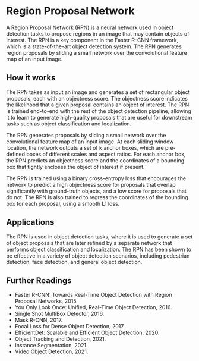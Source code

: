 # Region Proposal Network

A Region Proposal Network (RPN) is a neural network used in object detection tasks to propose regions in an image that may contain objects of interest. The RPN is a key component in the Faster R-CNN framework, which is a state-of-the-art object detection system. The RPN generates region proposals by sliding a small network over the convolutional feature map of an input image.

## How it works

The RPN takes as input an image and generates a set of rectangular object proposals, each with an objectness score. The objectness score indicates the likelihood that a given proposal contains an object of interest. The RPN is trained end-to-end with the rest of the object detection pipeline, allowing it to learn to generate high-quality proposals that are useful for downstream tasks such as object classification and localization.

The RPN generates proposals by sliding a small network over the convolutional feature map of an input image. At each sliding window location, the network outputs a set of k anchor boxes, which are pre-defined boxes of different scales and aspect ratios. For each anchor box, the RPN predicts an objectness score and the coordinates of a bounding box that tightly encloses the object of interest if present.

The RPN is trained using a binary cross-entropy loss that encourages the network to predict a high objectness score for proposals that overlap significantly with ground-truth objects, and a low score for proposals that do not. The RPN is also trained to regress the coordinates of the bounding box for each proposal, using a smooth L1 loss.

## Applications

The RPN is used in object detection tasks, where it is used to generate a set of object proposals that are later refined by a separate network that performs object classification and localization. The RPN has been shown to be effective in a variety of object detection scenarios, including pedestrian detection, face detection, and general object detection.

## Further Readings

- Faster R-CNN: Towards Real-Time Object Detection with Region Proposal Networks, 2015.
- You Only Look Once: Unified, Real-Time Object Detection, 2016.
- Single Shot MultiBox Detector, 2016.
- Mask R-CNN, 2017.
- Focal Loss for Dense Object Detection, 2017.
- EfficientDet: Scalable and Efficient Object Detection, 2020.
- Object Tracking and Detection, 2021.
- Instance Segmentation, 2021.
- Video Object Detection, 2021.
